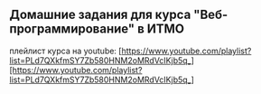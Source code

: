 ## Домашние задания для курса "Веб-программирование" в ИТМО

плейлист курса на youtube: [https://www.youtube.com/playlist?list=PLd7QXkfmSY7Zb580HNM2oMRdVcIKjb5q_][https://www.youtube.com/playlist?list=PLd7QXkfmSY7Zb580HNM2oMRdVcIKjb5q_]  
